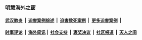 
### 明慧海外之窗

####  [武汉肺炎](indexes/365.md?t=01020700) &nbsp;|&nbsp;  [迫害案例综述](indexes/328.md?t=01020700) &nbsp;|&nbsp; [迫害致死案例](indexes/277.md?t=01020700)  &nbsp;|&nbsp; [更多迫害案例](indexes/81.md?t=01020700)  &nbsp;|&nbsp; 
####  [时事评论](indexes/251.md?t=01020700) &nbsp;|&nbsp; [海外简讯](indexes/245.md?t=01020700)&nbsp;|&nbsp;  [社会支持](indexes/140.md?t=01020700) &nbsp;|&nbsp; [褒奖决议](indexes/282.md?t=01020700) &nbsp;|&nbsp; [社区报道](indexes/91.md?t=01020700)  &nbsp;|&nbsp; [天人之间](indexes/78.md?t=01020700) 

